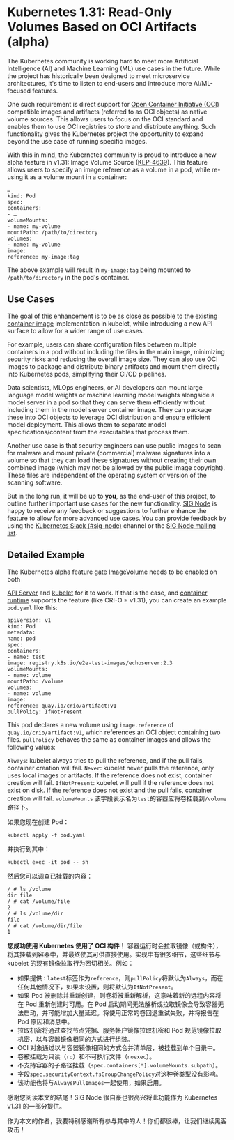 # Kubernetes 1.31: Read-Only Volumes Based on OCI Artifacts (alpha)

The Kubernetes community is working hard to meet more Artificial Intelligence (AI) and Machine Learning (ML) use cases in the future. While the project has historically been designed to meet microservice architectures, it's time to listen to end-users and introduce more AI/ML-focused features.

One such requirement is direct support for [Open Container Initiative (OCI)](https://opencontainers.org) compatible images and artifacts (referred to as OCI objects) as native volume sources. This allows users to focus on the OCI standard and enables them to use OCI registries to store and distribute anything. Such functionality gives the Kubernetes project the opportunity to expand beyond the use case of running specific images.

With this in mind, the Kubernetes community is proud to introduce a new alpha feature in v1.31: Image Volume Source ([KEP-4639](https://kep.k8s.io/4639)). This feature allows users to specify an image reference as a volume in a pod, while re-using it as a volume mount in a container:

```
…
kind: Pod
spec:
containers:
- …
volumeMounts:
- name: my-volume
mountPath: /path/to/directory
volumes:
- name: my-volume
image:
reference: my-image:tag
```

The above example will result in `my-image:tag` being mounted to `/path/to/directory` in the pod's container.

## Use Cases

The goal of this enhancement is to be as close as possible to the existing [container image](/docs/concepts/containers/images/) implementation in kubelet, while introducing a new API surface to allow for a wider range of use cases.

For example, users can share configuration files between multiple containers in a pod without including the files in the main image, minimizing security risks and reducing the overall image size. They can also use OCI images to package and distribute binary artifacts and mount them directly into Kubernetes pods, simplifying their CI/CD pipelines.

Data scientists, MLOps engineers, or AI developers can mount large language model weights or machine learning model weights alongside a model server in a pod so that they can serve them efficiently without including them in the model server container image. They can package these into OCI objects to leverage OCI distribution and ensure efficient model deployment. This allows them to separate model specifications/content from the executables that process them.

Another use case is that security engineers can use public images to scan for malware and mount private (commercial) malware signatures into a volume so that they can load these signatures without creating their own combined image (which may not be allowed by the public image copyright). These files are independent of the operating system or version of the scanning software.

But in the long run, it will be up to **you**, as the end-user of this project, to outline further important use cases for the new functionality.
[SIG Node](https://github.com/kubernetes/community/blob/54a67f5/sig-node/README.md)
is happy to receive any feedback or suggestions to further enhance the feature to allow for more advanced use cases. You can provide feedback by using the [Kubernetes Slack (#sig-node)](https://kubernetes.slack.com/messages/sig-node)
channel or the [SIG Node mailing list](https://groups.google.com/g/kubernetes-sig-node).

## Detailed Example

The Kubernetes alpha feature gate [ ImageVolume](/docs/reference/command-line-tools-reference/feature-gates/)
needs to be enabled on both

[API Server](/docs/reference/command-line-tools-reference/kube-apiserver/) and
[kubelet](/docs/reference/command-line-tools-reference/kubelet/) for it to work. If that is the case, and
[container runtime](/docs/setup/production-environment/container-runtimes/) supports the feature (like CRI-O ≥ v1.31), you can create an example
`pod.yaml`
like this:

```
apiVersion: v1
kind: Pod
metadata:
name: pod
spec:
containers:
- name: test
image: registry.k8s.io/e2e-test-images/echoserver:2.3
volumeMounts:
- name: volume
mountPath: /volume
volumes:
- name: volume
image:
reference: quay.io/crio/artifact:v1
pullPolicy: IfNotPresent
```

This pod declares a new volume using `image.reference` of `quay.io/crio/artifact:v1`, which references an OCI object containing two files.
`pullPolicy`
behaves the same as container images and allows the following values:

`Always`: kubelet always tries to pull the reference, and if the pull fails, container creation will fail. `Never`: kubelet never pulls the reference, only uses local images or artifacts. If the reference does not exist, container creation will fail. `IfNotPresent`: kubelet will pull if the reference does not exist on disk. If the reference does not exist and the pull fails, container creation will fail.
`volumeMounts`
该字段表示名为`test`的容器应将卷挂载到`/volume`路径下。

如果您现在创建 Pod：

```
kubectl apply -f pod.yaml
```
并执行到其中：

```
kubectl exec -it pod -- sh
```
然后您可以调查已挂载的内容：

```
/ # ls /volume
dir file
/ # cat /volume/file
2
/ # ls /volume/dir
file
/ # cat /volume/dir/file
1
```
**您成功使用 Kubernetes 使用了 OCI 构件！**
容器运行时会拉取镜像（或构件），将其挂载到容器中，并最终使其可供直接使用。实现中有很多细节，这些细节与 kubelet 的现有镜像拉取行为密切相关。例如：

- 如果提供`：latest`标签作为`reference`，则`pullPolicy`将默认为`Always`，而在任何其他情况下，如果未设置，则将默认为`IfNotPresent`。
- 如果 Pod 被删除并重新创建，则卷将被重新解析，这意味着新的远程内容将在 Pod 重新创建时可用。在 Pod 启动期间无法解析或拉取镜像会导致容器无法启动，并可能增加大量延迟。将使用正常的卷回退重试失败，并将报告在 Pod 原因和消息中。
- 拉取机密将通过查找节点凭据、服务帐户镜像拉取机密和 Pod 规范镜像拉取机密，以与容器镜像相同的方式进行组装。
- OCI 对象通过以与容器镜像相同的方式合并清单层，被挂载到单个目录中。
- 卷被挂载为只读（`ro`）和不可执行文件（`noexec`）。
- 不支持容器的子路径挂载（`spec.containers[*].volumeMounts.subpath`）。
- 字段`spec.securityContext.fsGroupChangePolicy`对这种卷类型没有影响。
- 该功能也将与`AlwaysPullImages`一起使用，如果启用。

感谢您阅读本文的结尾！SIG Node 很自豪也很高兴将此功能作为 Kubernetes v1.31 的一部分提供。

作为本文的作者，我要特别感谢所有参与其中的人！你们都很棒，让我们继续黑客攻击！